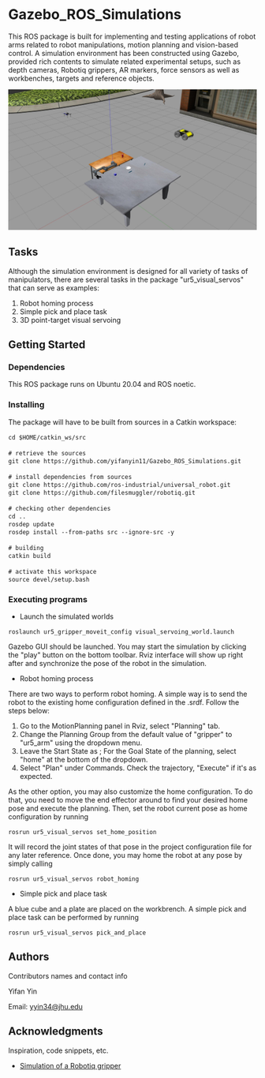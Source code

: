 # Gazebo_ROS_Simulations
This ROS package is built for implementing and testing applications of robot arms related to robot manipulations, motion planning and vision-based control. A simulation environment has been constructed using Gazebo, provided rich contents to simulate related experimental setups, such as depth cameras, Robotiq grippers, AR markers, force sensors as well as workbenches, targets and reference objects.

![alt text](https://github.com/yifanyin11/Gazebo_ROS_Simulations/blob/main/repo_data/example.jpg?raw=true)

## Tasks
Although the simulation environment is designed for all variety of tasks of manipulators, there are several tasks in the package "ur5_visual_servos" that can serve as examples:

1. Robot homing process
2. Simple pick and place task
3. 3D point-target visual servoing

## Getting Started

### Dependencies

This ROS package runs on Ubuntu 20.04 and ROS noetic.

### Installing

The package will have to be built from sources in a Catkin workspace:
```
cd $HOME/catkin_ws/src

# retrieve the sources
git clone https://github.com/yifanyin11/Gazebo_ROS_Simulations.git

# install dependencies from sources
git clone https://github.com/ros-industrial/universal_robot.git
git clone https://github.com/filesmuggler/robotiq.git

# checking other dependencies
cd ..
rosdep update
rosdep install --from-paths src --ignore-src -y

# building
catkin build

# activate this workspace
source devel/setup.bash
```

### Executing programs

* Launch the simulated worlds
```
roslaunch ur5_gripper_moveit_config visual_servoing_world.launch
```
Gazebo GUI should be launched. You may start the simulation by clicking the "play" button on the bottom toolbar. Rviz interface will show up right after and synchronize the pose of the robot in the simulation.

* Robot homing process

There are two ways to perform robot homing. A simple way is to send the robot to the existing home configuration defined in the .srdf. Follow the steps below:

1. Go to the MotionPlanning panel in Rviz, select "Planning" tab.
2. Change the Planning Group from the default value of "gripper" to "ur5_arm" using the dropdown menu.
3. Leave the Start State as <current>; For the Goal State of the planning, select "home" at the bottom of the dropdown. 
4. Select "Plan" under Commands. Check the trajectory, "Execute" if it's as expected.
  
As the other option, you may also customize the home configuration. To do that, you need to move the end effector around to find your desired home pose and execute the planning. Then, set the robot current pose as home configuration by running
```
rosrun ur5_visual_servos set_home_position
```
It will record the joint states of that pose in the project configuration file for any later reference. Once done, you may home the robot at any pose by simply calling
```
rosrun ur5_visual_servos robot_homing
```

* Simple pick and place task

A blue cube and a plate are placed on the workbrench. A simple pick and place task can be performed by running

```
rosrun ur5_visual_servos pick_and_place
```

## Authors

Contributors names and contact info

Yifan Yin

Email: [yyin34@jhu.edu](yyin34@jhu.edu)

## Acknowledgments

Inspiration, code snippets, etc.
* [Simulation of a Robotiq gripper](https://github.com/filesmuggler/robotiq)

